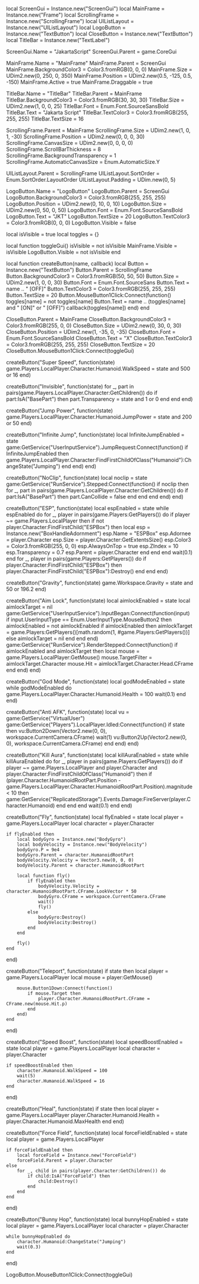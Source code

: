local ScreenGui = Instance.new("ScreenGui")
local MainFrame = Instance.new("Frame")
local ScrollingFrame = Instance.new("ScrollingFrame")
local UIListLayout = Instance.new("UIListLayout")
local LogoButton = Instance.new("TextButton")
local CloseButton = Instance.new("TextButton")
local TitleBar = Instance.new("TextLabel")

ScreenGui.Name = "JakartaScript"
ScreenGui.Parent = game.CoreGui

MainFrame.Name = "MainFrame"
MainFrame.Parent = ScreenGui
MainFrame.BackgroundColor3 = Color3.fromRGB(0, 0, 0)
MainFrame.Size = UDim2.new(0, 250, 0, 350)
MainFrame.Position = UDim2.new(0.5, -125, 0.5, -150)
MainFrame.Active = true
MainFrame.Draggable = true

TitleBar.Name = "TitleBar"
TitleBar.Parent = MainFrame
TitleBar.BackgroundColor3 = Color3.fromRGB(30, 30, 30)
TitleBar.Size = UDim2.new(1, 0, 0, 25)
TitleBar.Font = Enum.Font.SourceSansBold
TitleBar.Text = "Jakarta Script"
TitleBar.TextColor3 = Color3.fromRGB(255, 255, 255)
TitleBar.TextSize = 16

ScrollingFrame.Parent = MainFrame
ScrollingFrame.Size = UDim2.new(1, 0, 1, -30)
ScrollingFrame.Position = UDim2.new(0, 0, 0, 30)
ScrollingFrame.CanvasSize = UDim2.new(0, 0, 0, 0)
ScrollingFrame.ScrollBarThickness = 8
ScrollingFrame.BackgroundTransparency = 1
ScrollingFrame.AutomaticCanvasSize = Enum.AutomaticSize.Y

UIListLayout.Parent = ScrollingFrame
UIListLayout.SortOrder = Enum.SortOrder.LayoutOrder
UIListLayout.Padding = UDim.new(0, 5)

LogoButton.Name = "LogoButton"
LogoButton.Parent = ScreenGui
LogoButton.BackgroundColor3 = Color3.fromRGB(255, 255, 255)
LogoButton.Position = UDim2.new(0, 10, 0, 10)
LogoButton.Size = UDim2.new(0, 50, 0, 50)
LogoButton.Font = Enum.Font.SourceSansBold
LogoButton.Text = "JKT"
LogoButton.TextSize = 20
LogoButton.TextColor3 = Color3.fromRGB(0, 0, 0)
LogoButton.Visible = false

local isVisible = true
local toggles = {}

local function toggleGui()
    isVisible = not isVisible
    MainFrame.Visible = isVisible
    LogoButton.Visible = not isVisible
end

local function createButton(name, callback)
    local Button = Instance.new("TextButton")
    Button.Parent = ScrollingFrame
    Button.BackgroundColor3 = Color3.fromRGB(50, 50, 50)
    Button.Size = UDim2.new(1, 0, 0, 30)
    Button.Font = Enum.Font.SourceSans
    Button.Text = name .. " [OFF]"
    Button.TextColor3 = Color3.fromRGB(255, 255, 255)
    Button.TextSize = 20
    Button.MouseButton1Click:Connect(function()
        toggles[name] = not toggles[name]
        Button.Text = name .. (toggles[name] and " [ON]" or " [OFF]")
        callback(toggles[name])
    end)
end

CloseButton.Parent = MainFrame
CloseButton.BackgroundColor3 = Color3.fromRGB(255, 0, 0)
CloseButton.Size = UDim2.new(0, 30, 0, 30)
CloseButton.Position = UDim2.new(1, -35, 0, -35)
CloseButton.Font = Enum.Font.SourceSansBold
CloseButton.Text = "X"
CloseButton.TextColor3 = Color3.fromRGB(255, 255, 255)
CloseButton.TextSize = 20
CloseButton.MouseButton1Click:Connect(toggleGui)

createButton("Super Speed", function(state)
    game.Players.LocalPlayer.Character.Humanoid.WalkSpeed = state and 500 or 16
end)

createButton("Invisible", function(state)
    for _, part in pairs(game.Players.LocalPlayer.Character:GetChildren()) do
        if part:IsA("BasePart") then
            part.Transparency = state and 1 or 0
        end
    end
end)

createButton("Jump Power", function(state)
    game.Players.LocalPlayer.Character.Humanoid.JumpPower = state and 200 or 50
end)

createButton("Infinite Jump", function(state)
    local InfiniteJumpEnabled = state
    game:GetService("UserInputService").JumpRequest:Connect(function()
        if InfiniteJumpEnabled then
            game.Players.LocalPlayer.Character:FindFirstChildOfClass("Humanoid"):ChangeState("Jumping")
        end
    end)
end)

createButton("NoClip", function(state)
    local noclip = state
    game:GetService("RunService").Stepped:Connect(function()
        if noclip then
            for _, part in pairs(game.Players.LocalPlayer.Character:GetChildren()) do
                if part:IsA("BasePart") then
                    part.CanCollide = false
                end
            end
        end
    end)
end)

createButton("ESP", function(state)
    local espEnabled = state
    while espEnabled do
        for _, player in pairs(game.Players:GetPlayers()) do
            if player ~= game.Players.LocalPlayer then
                if not player.Character:FindFirstChild("ESPBox") then
                    local esp = Instance.new("BoxHandleAdornment")
                    esp.Name = "ESPBox"
                    esp.Adornee = player.Character
                    esp.Size = player.Character:GetExtentsSize()
                    esp.Color3 = Color3.fromRGB(255, 0, 0)
                    esp.AlwaysOnTop = true
                    esp.ZIndex = 10
                    esp.Transparency = 0.7
                    esp.Parent = player.Character
                end
            end
        end
        wait(0.1)
    end
    for _, player in pairs(game.Players:GetPlayers()) do
        if player.Character:FindFirstChild("ESPBox") then
            player.Character:FindFirstChild("ESPBox"):Destroy()
        end
    end
end)

createButton("Gravity", function(state)
    game.Workspace.Gravity = state and 50 or 196.2
end)

createButton("Aim Lock", function(state)
    local aimlockEnabled = state
    local aimlockTarget = nil
    game:GetService("UserInputService").InputBegan:Connect(function(input)
        if input.UserInputType == Enum.UserInputType.MouseButton2 then
            aimlockEnabled = not aimlockEnabled
            if aimlockEnabled then
                aimlockTarget = game.Players:GetPlayers()[math.random(1, #game.Players:GetPlayers())]
            else
                aimlockTarget = nil
            end
        end
    end)
    game:GetService("RunService").RenderStepped:Connect(function()
        if aimlockEnabled and aimlockTarget then
            local mouse = game.Players.LocalPlayer:GetMouse()
            mouse.TargetFilter = aimlockTarget.Character
            mouse.Hit = aimlockTarget.Character.Head.CFrame
        end
    end)
end)

createButton("God Mode", function(state)
    local godModeEnabled = state
    while godModeEnabled do
        game.Players.LocalPlayer.Character.Humanoid.Health = 100
        wait(0.1)
    end
end)

createButton("Anti AFK", function(state)
    local vu = game:GetService("VirtualUser")
    game:GetService("Players").LocalPlayer.Idled:Connect(function()
        if state then
            vu:Button2Down(Vector2.new(0, 0), workspace.CurrentCamera.CFrame)
            wait(1)
            vu:Button2Up(Vector2.new(0, 0), workspace.CurrentCamera.CFrame)
        end
    end)
end)

createButton("Kill Aura", function(state)
    local killAuraEnabled = state
    while killAuraEnabled do
        for _, player in pairs(game.Players:GetPlayers()) do
            if player ~= game.Players.LocalPlayer and player.Character and player.Character:FindFirstChildOfClass("Humanoid") then
                if (player.Character.HumanoidRootPart.Position - game.Players.LocalPlayer.Character.HumanoidRootPart.Position).magnitude < 10 then
                    game:GetService("ReplicatedStorage").Events.Damage:FireServer(player.Character.Humanoid)
                end
            end
        end
        wait(0.1)
    end
end)

createButton("Fly", function(state)
    local flyEnabled = state
    local player = game.Players.LocalPlayer
    local character = player.Character

    if flyEnabled then
        local bodyGyro = Instance.new("BodyGyro")
        local bodyVelocity = Instance.new("BodyVelocity")
        bodyGyro.P = 9e4
        bodyGyro.Parent = character.HumanoidRootPart
        bodyVelocity.Velocity = Vector3.new(0, 0, 0)
        bodyVelocity.Parent = character.HumanoidRootPart

        local function fly()
            if flyEnabled then
                bodyVelocity.Velocity = character.HumanoidRootPart.CFrame.LookVector * 50
                bodyGyro.CFrame = workspace.CurrentCamera.CFrame
                wait()
                fly()
            else
                bodyGyro:Destroy()
                bodyVelocity:Destroy()
            end
        end

        fly()
    end
end)

createButton("Teleport", function(state)
    if state then
        local player = game.Players.LocalPlayer
        local mouse = player:GetMouse()

        mouse.Button1Down:Connect(function()
            if mouse.Target then
                player.Character.HumanoidRootPart.CFrame = CFrame.new(mouse.Hit.p)
            end
        end)
    end
end)

createButton("Speed Boost", function(state)
    local speedBoostEnabled = state
    local player = game.Players.LocalPlayer
    local character = player.Character

    if speedBoostEnabled then
        character.Humanoid.WalkSpeed = 100
        wait(5)
        character.Humanoid.WalkSpeed = 16
    end
end)

createButton("Heal", function(state)
    if state then
        local player = game.Players.LocalPlayer
        player.Character.Humanoid.Health = player.Character.Humanoid.MaxHealth
    end
end)

createButton("Force Field", function(state)
    local forceFieldEnabled = state
    local player = game.Players.LocalPlayer

    if forceFieldEnabled then
        local forceField = Instance.new("ForceField")
        forceField.Parent = player.Character
    else
        for _, child in pairs(player.Character:GetChildren()) do
            if child:IsA("ForceField") then
                child:Destroy()
            end
        end
    end
end)

createButton("Bunny Hop", function(state)
    local bunnyHopEnabled = state
    local player = game.Players.LocalPlayer
    local character = player.Character

    while bunnyHopEnabled do
        character.Humanoid:ChangeState("Jumping")
        wait(0.3)
    end
end)

LogoButton.MouseButton1Click:Connect(toggleGui)